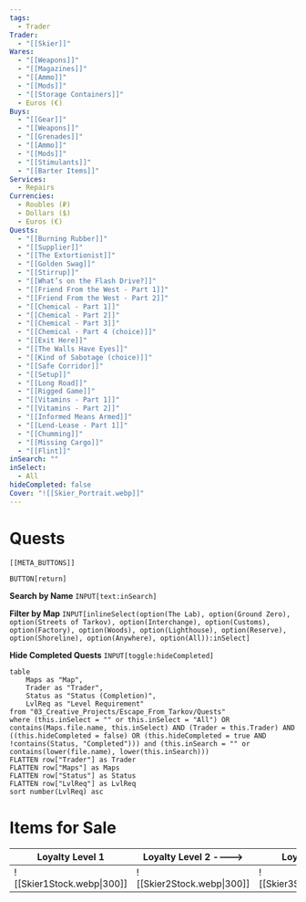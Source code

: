```yaml
---
tags:
  - Trader
Trader:
  - "[[Skier]]"
Wares:
  - "[[Weapons]]"
  - "[[Magazines]]"
  - "[[Ammo]]"
  - "[[Mods]]"
  - "[[Storage Containers]]"
  - Euros (€)
Buys:
  - "[[Gear]]"
  - "[[Weapons]]"
  - "[[Grenades]]"
  - "[[Ammo]]"
  - "[[Mods]]"
  - "[[Stimulants]]"
  - "[[Barter Items]]"
Services:
  - Repairs
Currencies:
  - Roubles (₽)
  - Dollars ($)
  - Euros (€)
Quests:
  - "[[Burning Rubber]]"
  - "[[Supplier]]"
  - "[[The Extortionist]]"
  - "[[Golden Swag]]"
  - "[[Stirrup]]"
  - "[[What’s on the Flash Drive?]]"
  - "[[Friend From the West - Part 1]]"
  - "[[Friend From the West - Part 2]]"
  - "[[Chemical - Part 1]]"
  - "[[Chemical - Part 2]]"
  - "[[Chemical - Part 3]]"
  - "[[Chemical - Part 4 (choice)]]"
  - "[[Exit Here]]"
  - "[[The Walls Have Eyes]]"
  - "[[Kind of Sabotage (choice)]]"
  - "[[Safe Corridor]]"
  - "[[Setup]]"
  - "[[Long Road]]"
  - "[[Rigged Game]]"
  - "[[Vitamins - Part 1]]"
  - "[[Vitamins - Part 2]]"
  - "[[Informed Means Armed]]"
  - "[[Lend-Lease - Part 1]]"
  - "[[Chumming]]"
  - "[[Missing Cargo]]"
  - "[[Flint]]"
inSearch: ""
inSelect:
  - All
hideCompleted: false
Cover: "![[Skier_Portrait.webp]]"
---
```

# Quests

```meta-bind-embed
[[META_BUTTONS]]
```
`BUTTON[return]` 

**Search by Name**
`INPUT[text:inSearch]`

**Filter by Map**
`INPUT[inlineSelect(option(The Lab), option(Ground Zero), option(Streets of Tarkov), option(Interchange), option(Customs), option(Factory), option(Woods), option(Lighthouse), option(Reserve), option(Shoreline), option(Anywhere), option(All)):inSelect]`

**Hide Completed Quests**
`INPUT[toggle:hideCompleted]`
```dataview
table 
    Maps as "Map", 
    Trader as "Trader", 
    Status as "Status (Completion)", 
    LvlReq as "Level Requirement"
from "03_Creative_Projects/Escape_From_Tarkov/Quests"
where (this.inSelect = "" or this.inSelect = "All") OR contains(Maps.file.name, this.inSelect) AND (Trader = this.Trader) AND ((this.hideCompleted = false) OR (this.hideCompleted = true AND !contains(Status, "Completed"))) and (this.inSearch = "" or contains(lower(file.name), lower(this.inSearch)))
FLATTEN row["Trader"] as Trader
FLATTEN row["Maps"] as Maps
FLATTEN row["Status"] as Status
FLATTEN row["LvlReq"] as LvlReq
sort number(LvlReq) asc
```

# Items for Sale

| Loyalty Level 1            | Loyalty Level 2 ---->      | Loyalty Level 3            | Loyalty Level 4            |
| -------------------------- | -------------------------- | -------------------------- | -------------------------- |
| ![[Skier1Stock.webp\|300]] | ![[Skier2Stock.webp\|300]] | ![[Skier3Stock.webp\|300]] | ![[Skier4Stock.webp\|300]] |
